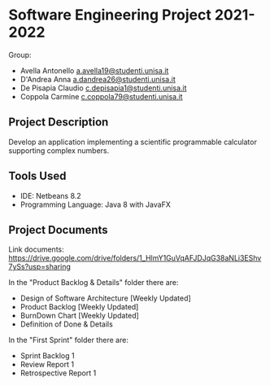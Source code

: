 # Software Engineering Project 2021-2022

Group:
* Avella Antonello            a.avella19@studenti.unisa.it             
* D'Andrea Anna               a.dandrea26@studenti.unisa.it 
* De Pisapia Claudio          c.depisapia1@studenti.unisa.it
* Coppola Carmine             c.coppola79@studenti.unisa.it

## Project Description
Develop an application implementing a scientific programmable calculator supporting complex numbers.

## Tools Used
- IDE: Netbeans 8.2
- Programming Language: Java 8 with JavaFX

## Project Documents
Link documents: https://drive.google.com/drive/folders/1_HlmY1GuVqAFJDJqG38aNLi3EShv7ySs?usp=sharing

In the "Product Backlog & Details" folder there are:
- Design of Software Architecture [Weekly Updated]
- Product Backlog [Weekly Updated]
- BurnDown Chart [Weekly Updated]
- Definition of Done & Details

In the "First Sprint" folder there are:
- Sprint Backlog 1
- Review Report 1
- Retrospective Report 1

